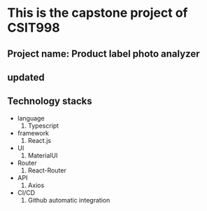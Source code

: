 # This is the capstone project of CSIT998

## Project name: Product label photo analyzer

## updated

## Technology stacks

- language
  1. Typescript
- framework
  1. React.js
- UI
  1. MaterialUI
- Router
  1. React-Router
- API
  1. Axios
- CI/CD
  1. Github automatic integration
     
